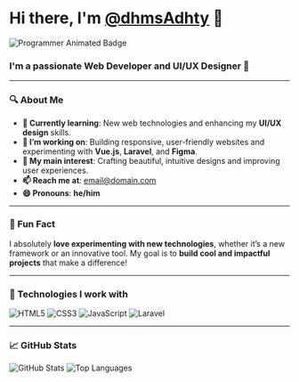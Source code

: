 # Hi there, I'm [@dhmsAdhty](https://github.com/dhmsAdhty) 👋

![Programmer Animated Badge](https://img.shields.io/badge/Programming-%E2%9C%94-green?style=for-the-badge&logo=python&logoColor=white)

### I'm a passionate **Web Developer** and **UI/UX Designer** 🎨

---

### 🔍 About Me

- **🔭 Currently learning**: New web technologies and enhancing my **UI/UX design** skills.
- **🌱 I’m working on**: Building responsive, user-friendly websites and experimenting with **Vue.js**, **Laravel**, and **Figma**.
- **👀 My main interest**: Crafting beautiful, intuitive designs and improving user experiences.
- **📫 Reach me at**: [email@domain.com](mailto:email@domain.com)
- **😄 Pronouns**: **he/him**

---

### 🚀 Fun Fact

I absolutely **love experimenting with new technologies**, whether it’s a new framework or an innovative tool. My goal is to **build cool and impactful projects** that make a difference!

---

### 🌱 Technologies I work with

![HTML5](https://img.shields.io/badge/HTML5-0A4C2F?style=for-the-badge&logo=html5&logoColor=white)
![CSS3](https://img.shields.io/badge/CSS3-1572B6?style=for-the-badge&logo=css3&logoColor=white)
![JavaScript](https://img.shields.io/badge/JavaScript-F7DF1E?style=for-the-badge&logo=javascript&logoColor=black)
![Laravel](https://img.shields.io/badge/Laravel-FF2D20?style=for-the-badge&logo=laravel&logoColor=white)

---

### 📈 GitHub Stats

![GitHub Stats](https://github-readme-stats.vercel.app/api?username=dhmsAdhty&show_icons=true&theme=radical)
![Top Languages](https://github-readme-stats.vercel.app/api/top-langs/?username=dhmsAdhty&layout=compact&theme=radical)
